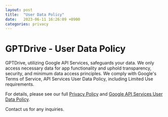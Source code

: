 ```yaml
---
layout: post
title:  "User Data Policy"
date:   2023-06-11 16:26:09 +0900
categories: privacy
---
```


# GPTDrive - User Data Policy

GPTDrive, utilizing Google API Services, safeguards your data. We only access necessary data for app functionality and uphold transparency, security, and minimum data access principles. We comply with Google's Terms of Service, API Services User Data Policy, including Limited Use requirements.

For details, please see our full [Privacy Policy](https://gptdrive.github.io/privacy/2023/07/12/privacy-policy-detail.html) and [Google API Services User Data Policy](https://developers.google.com/terms/api-services-user-data-policy).

Contact us for any inquiries.
